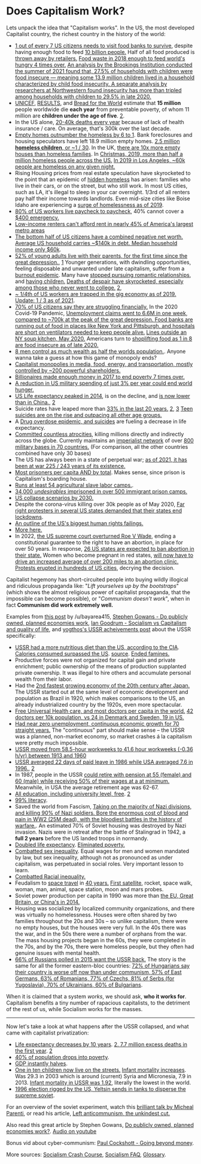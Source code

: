 # Does Capitalism Work?

Lets unpack the idea that "Capitalism works". In the US, the most developed Capitalist country, the richest country in the history of the world:

- [1 out of every 7 US citizens needs to visit food banks to survive](https://www.usatoday.com/story/news/nation/2014/08/17/hunger-study-food/14195585/), despite having enough food to feed [10 billion people.](https://www.oxfam.ca/there-enough-food-feed-world) Half of all food produced is [thrown away by retailers.](https://www.theguardian.com/environment/2016/jul/13/us-food-waste-ugly-fruit-vegetables-perfect) [Food waste in 2018 enough to feed world's hungry 4 times over.](https://reliefweb.int/report/world/food-waste-enough-feed-world-s-hungry-four-times-over) [An analysis by the Brookings Institution conducted the summer of 2021 found that, 27.5% of households with children were food insecure — meaning some 13.9 million children lived in a household characterized by child food insecurity. A separate analysis by researchers at Northwestern found insecurity has more than tripled among households with children to 29.5% in late 2020.](https://www.npr.org/2020/09/27/912486921/food-insecurity-in-the-u-s-by-the-numbers)
- [UNICEF](http://www.unicef.org/sowc06/pdfs/sowc06_chap1.pdf), [RESULTS](https://web.archive.org/web/20080527011602/http://www.results.org/website/article.asp?id=241), and [Bread for the World](http://www.bread.org/hunger/global/facts.html) estimate that **15 million** people worldwide die **each year** from preventable poverty, of whom 11 million are **children under the age of five**. [2](http://archive.is/2CvOW). 
- In the US alone, [20-40k deaths every year](http://obamacarefacts.com/facts-on-deaths-due-to-lack-of-health-insurance-in-us/) because of lack of health insurance / care. On average, that's 300k over the last decade.
- [Empty homes outnumber the homeless by 6 to 1](http://archive.today/2014.05.23-032153/http://www.huffingtonpost.com/richard-skip-bronson/post_733_b_692546.html). Bank foreclosures and housing speculators have left 18.9 million empty homes. [2.5 million **homeless children**, or ~1 / 30](https://www.newsweek.com/child-homelessness-us-reaches-historic-high-report-says-285052). In the UK, [there are 10x more empty houses than homeless families](http://www.mirror.co.uk/news/ampp3d/housing-crisis-10-empty-homes-5008151). In [Christmas, 2019, more than half a million homeless people across the US.](https://www.wsws.org/en/articles/2019/12/24/pers-d24.html) [In 2019 in Los Angeles,  ~60k people are homeless on any given night.](http://www.laalmanac.com/social/so14.php)
- Rising Housing prices from real estate speculation have skyrocketed to the point that an epidemic of [hidden homeless](https://www.cbsnews.com/news/los-angeles-hidden-homeless-priced-out-cbsn-originals/) has arisen: families who live in their cars, or on the street, but who still work. In most US cities, such as LA, it's illegal to sleep in your car overnight. 1/3rd of all renters pay half their income towards landlords. Even mid-size cities like Boise Idaho are experiencing a [surge of homelessness as of 2019](https://www.kivitv.com/news/state-of-208/affordable-housing-crisis-leading-to-rise-in-first-time-homelessness-in-boise).
- [80% of US workers live paycheck to paycheck](https://www.theguardian.com/commentisfree/2018/jul/29/us-economy-workers-paycheck-robert-reich), 40% cannot cover a [$400 emergency.](http://theeconomiccollapseblog.com/archives/federal-reserve-more-than-4-out-of-10-americans-do-not-even-have-enough-money-to-cover-an-unexpected-400-expense)
- [Low-income renters can't afford rent in nearly 45% of America's largest metro areas](https://phys.org/news/2022-06-low-income-renters-rent-america-largest.html)
- [The bottom half of US citizens have a combined negative net worth.](https://www.timesunion.com/technology/businessinsider/article/One-brutal-sentence-captures-what-a-disaster-13882763.php) [Average US household carries ~$140k in debt. Median household income only $60k](https://www.usatoday.com/story/money/personalfinance/2017/11/18/a-foolish-take-heres-how-much-debt-the-average-us-household-owes/107651700/).
- [52% of young adults live with their parents, for the first time since the great depression.](https://www.pewresearch.org/fact-tank/2020/09/04/a-majority-of-young-adults-in-the-u-s-live-with-their-parents-for-the-first-time-since-the-great-depression/), [1](http://theeconomiccollapseblog.com/archives/goodbye-american-dream-the-average-u-s-household-is-137063-in-debt-and-38-4-of-millennials-live-with-their-parents) Younger generations, with dwindling opportunities, feeling disposable and unwanted under late capitalism, suffer from a [burnout epidemic](https://www.buzzfeednews.com/article/annehelenpetersen/millennials-burnout-generation-debt-work). Many have [stopped pursuing romantic relationships](https://www.theguardian.com/world/2013/oct/20/young-people-japan-stopped-having-sex), and [having children.](https://www.curbed.com/2019/7/19/20700379/raising-kids-cities-family-friendly) [Deaths of despair have skyrocketed, especially among those who never went to college.](https://archive.is/XSvWD)  [2](https://www.gq-magazine.co.uk/article/hikikomori-japan), 
- [~ 1/4th of US workers are trapped in the gig economy as of 2019.](https://www.theguardian.com/commentisfree/2019/jun/02/gig-economy-us-trump-uber-california-robert-reich) [Update: 1 / 3 as of 2021](https://www.vox.com/recode/22651953/americans-gig-independent-workers-benefits-vacation-health-care-inequality).
- [70% of US citizens say they are struggling financially.](https://www.cbsnews.com/news/70-americans-are-struggling-financially/) In the 2020 Covid-19 Pandemic, [Unemployment claims went to 6.6M in one week, compared to ~700k at the peak of the great depression. Food banks are running out of food in places like New York and Pittsburgh, and hospitals are short on ventilators needed to keep people alive.](https://twitter.com/BenjaminNorton/status/1246607221846310917?s=20) [Lines outside an NY soup kitchen, May 2020.](https://twitter.com/ajitxsingh/status/1257120222323961857?s=20) Americans turn to [shoplifting food as 1 in 8 are food insecure as of late 2020.](https://www.seattletimes.com/business/stealing-to-survive-more-americans-are-shoplifting-food-as-aid-runs-out-in-the-pandemic/) 
- [8 men control as much wealth as half the worlds population.](https://www.inc.com/melanie-curtin/meet-the-8-men-who-control-half-the-worlds-wealth.html). Anyone wanna take a guess at how this game of monopoly ends?
- [Capitalist monopolies in media, food, energy, and transportation, mostly controlled by ~200 powerful shareholders.](https://imgur.com/a/xgnEp)
- [Billionaires made enough money in 2017 to end poverty 7 times over.](https://www.newsweek.com/billionaires-money-end-poverty-report-786675)
- [A reduction in US military spending of just 3% per year could end world hunger.  ](https://www.sharing.org/information-centre/blogs/3-us-military-spending-could-end-starvation-earth)
- [US Life expectancy peaked in 2014](https://i.redd.it/6zo861tkn0441.png), is on the decline, and [is now lower than in China.](https://www.businessinsider.com/china-boasts-that-its-healthy-life-expectancy-beats-the-us-is-correct-2018-5), [2](https://www.reuters.com/article/us-health-life-expectancy/us-life-expectancy-declining-due-to-more-deaths-in-middle-age-idUSKBN1Y02C7)
- Suicide rates have leaped more than [33% in the last 20 years.](https://politsturm.com/american-suicide-rate-up-33/) [2](https://www.cnn.com/2018/06/07/health/suicide-report-cdc/index.html), [3](https://www.washingtonpost.com/news/to-your-health/wp/2018/06/07/u-s-suicide-rates-rise-sharply-across-the-country-new-report-shows/?utm_term=.18c1060e6b2f) [Teen suicides are on the rise and outpacing all other age groups.](http://archive.is/Ips7C)
- A [Drug overdose epidemic, and suicides](https://www.latimes.com/science/story/2019-11-26/life-expectancy-decline-deaths-of-despair) are fueling a decrease in life expectancy.
- [Committed countless atrocities](https://github.com/dessalines/essays/blob/master/us_atrocities.md), killing millions directly and indirectly across the globe. Currently maintains an [imperialist network](https://www.youtube.com/watch?v=Df4R-xdKvpM) of over [800 military bases in 70 countries.](https://www.politico.com/magazine/story/2015/06/us-military-bases-around-the-world-119321) (For comparison, all the other countries combined have only 30 bases)
- The US has always been in a state of perpetual war; [as of 2021, it has been at war 225 / 243 years of its existence.](https://www.thenews.com.pk/print/595752-the-us-has-been-at-war-225-out-of-243-years-since-1776)
- [Most prisoners per capita AND by total](https://www.statista.com/statistics/262962/countries-with-the-most-prisoners-per-100-000-inhabitants/). Makes sense, since prison is Capitalism's boarding house. 
- [Runs at least 54 agricultural slave labor camps.](https://en.wikipedia.org/wiki/Prison_farm#In_the_United_States_.28partial_list.29). 
- [34,000 *undesirables* imprisoned in over 500 immigrant prison camps.](https://en.wikipedia.org/wiki/U.S._Immigration_and_Customs_Enforcement#Detention_centers)
- [US collapse scenarios by 2030.](https://www.salon.com/2010/12/06/america_collapse_2025/)
- Despite the corona-virus killing over 30k people as of May 2020, [Far right protesters in several US states demanded that their states end lockdowns](https://www.vanityfair.com/news/2020/04/trump-supporters-protest-coronavirus-orders).
- [An outline of the US's biggest human rights failings.](http://download.people.com.cn/waiwen/eight15840920921.pdf)
- [More here.](https://github.com/dessalines/essays/blob/master/us_atrocities.md#workers-and-the-poor)
- In 2022, [the US supreme court overturned Roe V Wade](https://www.npr.org/2022/06/24/1102305878/supreme-court-abortion-roe-v-wade-decision-overturn), ending a constitutional guarantee to the right to have an abortion, in place for over 50 years. In response, [26 US states are expected to ban abortion in their state.](https://www.bloomberg.com/news/articles/2022-06-24/republican-strongholds-immediately-ban-abortions-post-roe-ruling) Women who become pregnant in red states, [will now have to drive an increased average of over 200 miles to an abortion clinic.](https://lemmygrad.ml/pictrs/image/22c32c14-c1e8-44f9-9c4b-24f270c251b9.jpeg) [Protests erupted in hundreds of US cities](https://www.bbc.com/news/world-us-canada-62109971), decrying the decision. 

Capitalist hegemony has short-circuited people into buying wildly illogical and ridiculous propaganda like: "*Lift yourselves up by the bootstraps*" (which shows the almost religious power of capitalist propaganda, that the impossible can become possible), or "*Communism doesn't work*", when in fact **Communism did work extremely well.**

Examples from [this post](https://www.reddit.com/r/socialism/comments/86tqdd/but_socialism_doesnt_work_s/dw7qco0/) by /u/bayarea415, [Stephen Gowans - Do publicly owned, planned economies work](https://gowans.wordpress.com/2012/12/21/do-publicly-owned-planned-economies-work/), [Ian Goodrum - Socialism vs Capitalism and quality of life](https://threadreaderapp.com/thread/1136693839526223872.html), and [yogthos's USSR acheivements post](https://lemmygrad.ml/post/8636) about the USSR specifically: 

- [USSR had a more nutritious diet than the US, according to the CIA](https://www.cia.gov/library/readingroom/docs/CIA-RDP84B00274R000300150009-5.pdf). [Calories consumed surpassed the US](https://artir.files.wordpress.com/2016/05/compar1.png?w=640). [source](https://artir.wordpress.com/2016/05/11/the-soviet-union-food/). [Ended famines.](https://artir.wordpress.com/2017/02/04/the-soviet-series-from-farm-to-factory-stalins-industrial-revolution/)
- Productive forces were not organized for capital gain and private enrichment; public ownership of the means of production supplanted private ownership. It was illegal to hire others and accumulate personal wealth from their labor.
- Had the [2nd fastest growing economy of the 20th century after Japan.](https://artir.files.wordpress.com/2016/03/captura-de-pantalla-de-2016-05-26-10-15-23.png) The USSR started out at the same level of economic development and population as Brazil in 1920, which makes comparisons to the US, an already industrialized country by the 1920s, even more spectacular. 
- [Free Universal Health care, and most doctors per capita in the world.]( https://www.marxists.org/archive/newsholme/1933/red-medicine/index.htm ) [42 doctors per 10k population, vs 24 in Denmark and Sweden, 19 in US.](http://www.sciencedirect.com/science/article/pii/0735675784900482)
- [Had near zero unemployment, continuous economic growth for 70 straight years.](https://homepages.warwick.ac.uk/~syrbe/pubs/FarmtoFactory.pdf) The "continuous" part should make sense – the USSR was a planned, non-market economy, so market crashes á la capitalism were pretty much impossible.
- [USSR moved from 58.5-hour workweeks to 41.6 hour workweeks (-0.36 h/yr) between 1913 and 1960](https://books.google.com/books?id=x8JYjwEACAAJ)
- [USSR averaged 22 days of paid leave in 1986 while USA averaged 7.6 in 1996.](https://www.ilo.org/public/libdoc/ilo/1994/94B09_66_englp2.pdf), [2](https://www.bls.gov/news.release/ebs.t05.htm)
- In 1987, people in the USSR [could retire with pension at 55 (female) and 60 (male) while receiving 50% of their wages at a at minimum.](https://www.ilo.org/public/libdoc/ilo/1994/94B09_66_englp2.pdf) Meanwhile, in USA the average retirement age was 62-67.
- [All education, including university level, free](http://www.revolutionarydemocracy.org/archive/PubEdUSSR.htm). [2]( http://www.revolutionarydemocracy.org/archive/anglosov.htm)
- [99% literacy](https://en.wikipedia.org/wiki/Likbez).
- Saved the world from Fascism, [Taking on the majority of Nazi divisions, and killing 90% of Nazi soldiers. Bore the enormous cost of blood and pain in WW2 (25M dead), with the bloodiest battles in the history of warfare.](https://en.wikipedia.org/wiki/Eastern_Front_\(World_War_II\)#Casualties). An estimated 70% of Soviet housing was destroyed by Nazi invasion. Nazis were in retreat after the battle of Stalingrad in 1942, a **full 2 years** before the US landed troops in normandy. 
- [Doubled life expectancy](https://en.wikipedia.org/wiki/Demographics_of_the_Soviet_Union). [Eliminated poverty.](https://gowans.wordpress.com/2011/12/20/we-lived-better-then/)
- [Combatted sex inequality](https://en.wikisource.org/wiki/Constitution_of_the_Soviet_Union_\(1977,_Unamended\)). Equal wages for men and women mandated by law, but sex inequality, although not as pronounced as under capitalism, was perpetuated in social roles. Very important lesson to learn.
- [Combatted Racial inequality.](https://www.theguardian.com/artanddesign/shortcuts/2016/jan/24/racial-harmony-in-a-marxist-utopia-how-the-soviet-union-capitalised-on-us-discrimination-in-pictures)
- Feudalism to [space travel](https://i.imgur.com/pe0tg2y.jpg) in [40 years.](https://wid.world/document/soviets-oligarchs-inequality-property-russia-1905-2016/) [First satellite](https://en.wikipedia.org/wiki/Soviet_space_program), rocket, space walk, woman, man, animal, space station, moon and mars probes.
- Soviet power production per capita in 1990 was more than [the EU, Great Britain, or China's in 2014.](https://i.imgur.com/7HIm6qi.png)
- Housing was socialized by localized community organizations, and there was virtually no homelessness. Houses were often shared by two families throughout the 20s and 30s – so unlike capitalism, there were no empty houses, but the houses were very full. In the 40s there was the war, and in the 50s there were a number of orphans from the war. The mass housing projects began in the 60s, they were completed in the 70s, and by the 70s, there were homeless people, but they often had genuine issues with mental health.
- [66% of Russians polled in 2015 want the USSR back.](https://www.rferl.org/a/russian-regret-at-soviet-collapse-stands-at-14-year-high-poll-shows/29664759.html) The story is the same for all the former eastern-bloc countries: [72% of Hungarians say their country is worse off now than under communism, 57% of East Germans, 63% of Romanians, 77% of Czechs, 81% of Serbs (for Yugoslavia), 70% of Ukrainians, 60% of Bulgarians](https://medium.com/@rsahthion/communist-nostalgia-as-the-reality-of-bourgeois-democracy-hits-home-in-eastern-europe-3960aa341560).

When it is claimed that a system *works*, we should ask, **who it works for**. Capitalism benefits a tiny number of rapacious capitalists, to the detriment of the rest of us, while Socialism works for the masses.

---

Now let's take a look at what happens after the USSR collapsed, and what came with capitalist privatization:

- [Life expectancy decreases by 10 years](https://en.wikipedia.org/wiki/Demographics_of_Russia#Life_expectancy ). [2. ](https://i.stack.imgur.com/8Fj8E.png) [7.7 million excess deaths in the first year](http://www.academia.edu/1072631/Review_Red_Plenty_by_Francis_Spufford ). [2](https://www.ncbi.nlm.nih.gov/pmc/articles/PMC259165/)
- [40% of population drops into poverty]( https://www.wsws.org/en/articles/2003/07/unpo-j28.html).
- [GDP instantly halves]( https://upload.wikimedia.org/wikipedia/commons/9/92/Soviet_Union_GDP_per_capita.gif).
- [One in ten children now live on the streets.](https://www.theglobeandmail.com/news/world/an-epidemic-of-street-kids-overwhelms-russian-cities/article4141933/) [Infant mortality increases](https://knoema.com/atlas/Russian-Federation/Nenets-Autonomous-District/topics/Demographics/Mortality/Infant-mortality-rate-deaths-before-age-1-per-1000-live-births). Was 29.3 in 2003 which is around (current) Syria and Micronesia, 7.9 in 2013. [Infant mortality in USSR was 1.92](https://en.wikipedia.org/wiki/Demographics_of_the_Soviet_Union#Life_expectancy_and_infant_mortality), literally the lowest in the world.
- [1996 election rigged by the US, Yeltsin sends in tanks to disperse the supreme soviet](https://en.wikipedia.org/wiki/Russian_presidential_election,_1996). 

For an overview of the soviet experiment, watch this [brilliant talk by Micheal Parenti](https://www.youtube.com/watch?v=z7WmYEoNtPY&feature=youtu.be), or read his article, [Left anticommunism, the unkindest cut.](http://www.greanvillepost.com/2015/05/23/left-anticommunism-the-unkindest-cut/)

Also read this great article by Stephen Gowans, [Do publicly owned, planned economies work?](https://gowans.wordpress.com/2012/12/21/do-publicly-owned-planned-economies-work/). [Audio on youtube](https://www.youtube.com/watch?v=mYf3gZZFa0k&list=PL0-IkmzWbjobDdDbSC_YgZfV94BQiRIB8)

Bonus vid about cyber-communism: [Paul Cockshott - Going beyond money](https://www.youtube.com/watch?v=cI01-5zhwdA). 

More sources: [Socialism Crash Course](https://github.com/dessalines/essays/blob/master/crash_course_socialism.md), [Socialism FAQ](https://github.com/dessalines/essays/blob/master/socialism_faq.md), [Glossary](https://github.com/dessalines/essays/blob/master/glossary_of_socialist_terms.md).
